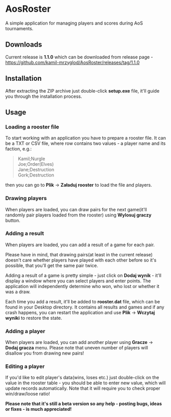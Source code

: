 # AosRoster
A simple application for managing players and scores during AoS tournaments.

## Downloads
Current release is **1.1.0** which can be downloaded from release page - https://github.com/kamil-mrzyglod/AosRoster/releases/tag/1.1.0

## Installation
After extracting the ZIP archive just double-click **setup.exe** file, it'll guide you through the installation process.

## Usage

### Loading a rooster file
To start working with an application you have to prepare a rooster file. It can be a TXT or CSV file, where row contains two values - a player name and its faction, e.g.:

> Kamil;Nurgle  
> Joe;Order(Elves)  
> Jane;Destruction  
> Gork;Destruction

then you can go to **Plik** -> **Załaduj rooster** to load the file and players.

### Drawing players
When players are loaded, you can draw pairs for the next game(it'll randomly pair players loaded from the rooster) using **Wylosuj graczy** button.

### Adding a result
When players are loaded, you can add a result of a game for each pair.

Please have in mind, that drawing pairs(at least in the current release) doesn't care whether players have played with each other before so it's possible, that you'll get the same pair twice.

Adding a result of a game is pretty simple - just click on **Dodaj wynik** - it'll display a window where you can select players and enter points. The application will independently determine who won, who lost or whether it was a draw. 

Each time you add a result, it'll be added to **rooster.dat** file, which can be found in your Desktop directory. It contains all results and games and if any crash happens, you can restart the application and use **Plik** -> **Wczytaj wyniki** to restore the state.

### Adding a player
When players are loaded, you can add another player using **Gracze** -> **Dodaj gracza** menu. Please note that uneven number of players will disallow you from drawing new pairs!

### Editing a player
If you'd like to edit player's data(wins, loses etc.) just double-click on the value in the rooster table - you should be able to enter new value, which will update records automatically. Note that it will require you to check proper win/draw/loose ratio!

**Please note that it's still a beta version so any help - posting bugs, ideas or fixes - is much appreciated!**
